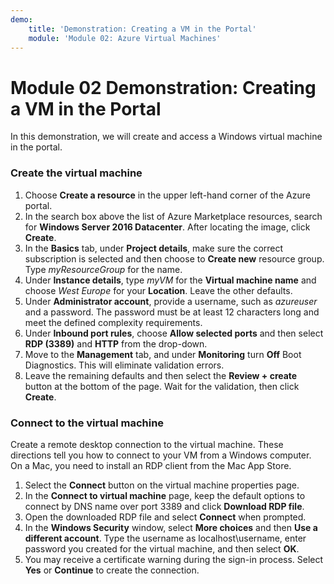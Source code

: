 ```yaml
---
demo:
    title: 'Demonstration: Creating a VM in the Portal'
    module: 'Module 02: Azure Virtual Machines'
---
```


# Module 02 Demonstration: Creating a VM in the Portal 
In this demonstration, we will create and access a Windows virtual machine in the portal.

### Create the virtual machine 
1.  Choose **Create a resource** in the upper left-hand corner of the Azure portal.
2.  In the search box above the list of Azure Marketplace resources, search for **Windows Server 2016 Datacenter**. After locating the image, click **Create**.
3.  In the **Basics** tab, under **Project details**, make sure the correct subscription is selected and then choose to **Create new** resource group. Type *myResourceGroup* for the name.
4.  Under **Instance details**, type *myVM* for the **Virtual machine name** and choose *West Europe* for your **Location**. Leave the other defaults.
5.  Under **Administrator account**, provide a username, such as *azureuser* and a password. The password must be at least 12 characters long and meet the defined complexity requirements.
6.  Under **Inbound port rules**, choose **Allow selected ports** and then select **RDP (3389)** and **HTTP** from the drop-down.
7.  Move to the **Management** tab, and under **Monitoring** turn **Off** Boot Diagnostics. This will eliminate validation errors.
8.  Leave the remaining defaults and then select the **Review + create** button at the bottom of the page. Wait for the validation, then click **Create**.

### Connect to the virtual machine 
Create a remote desktop connection to the virtual machine. These directions tell you how to connect to your VM from a Windows computer. On a Mac, you need to install an RDP client from the Mac App Store.

1.  Select the **Connect** button on the virtual machine properties page.
2.  In the **Connect to virtual machine** page, keep the default options to connect by DNS name over port 3389 and click **Download RDP file**.
3.  Open the downloaded RDP file and select **Connect** when prompted.
4.  In the **Windows Security** window, select **More choices** and then **Use a different account**. Type the username as localhost\\username, enter password you created for the virtual machine, and then select **OK**.
5.  You may receive a certificate warning during the sign-in process. Select **Yes** or **Continue** to create the connection.

